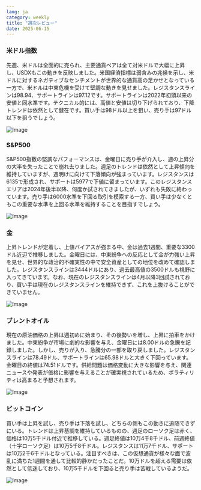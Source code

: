 ```yaml
---
lang: ja
category: weekly
title: "週次レビュー"
date: 2025-06-15
---
```


### 米ドル指数

先週、米ドルは全面的に売られ、主要通貨ペアは全て対米ドルで大幅に上昇し、USDXもこの動きを反映しました。米国経済指標は弱含みの兆候を示し、米ドルに対するネガティブなセンチメントが世界的な通貨高の足かせとなっている一方で、米ドルは中東危機を受けて堅調な動きを見せました。レジスタンスラインは98.94、サポートラインは97.12です。サポートラインは2022年初頭以来の安値と同水準です。テクニカル的には、高値と安値は切り下げられており、下降トレンドは依然として健在です。買い手は98ドル以上を狙い、売り手は97ドル以下を狙うでしょう。

![Image](https://markleighedu.github.io/img/Jun-2025/15-Jun-2025/usdindex.jpg)

### S&P500

S&P500指数の堅調なパフォーマンスは、金曜日に売り手が介入し、週の上昇分の大半を失ったことで崩れ去りました。週足のトレンドは依然として上昇傾向を維持していますが、週明けに向けて下落傾向が強まっています。レジスタンスは6135で形成され、サポートは5977で下値に留まっています。このレジスタンスエリアは2024年後半以降、何度か試されてきましたが、いずれも失敗に終わっています。売り手は6000水準を下回る取引を模索する一方、買い手は少なくともこの重要な水準を上回る水準を維持することを目指すでしょう。

![Image](https://markleighedu.github.io/img/Jun-2025/15-Jun-2025/sp500.jpg)

### 金

上昇トレンドが定着し、上値バイアスが強まる中、金は過去1週間、重要な3300ドル近辺で推移しました。金曜日には、中東紛争への反応として金が力強い上昇を見せ、世界的な政治的不確実性の中で安全資産としての地位を改めて確認しました。レジスタンスラインは3444ドルにあり、過去最高値の3500ドルも視野に入ってきています。なお、現在のレジスタンスラインは4月以降3回試されており、買い手は現在のレジスタンスラインを維持できず、これを上抜けることができていません。

![Image](https://markleighedu.github.io/img/Jun-2025/15-Jun-2025/gold.jpg)

### ブレントオイル

現在の原油価格の上昇は週初めに始まり、その後勢いを増し、上昇に拍車をかけました。中東紛争が市場に劇的な影響を与え、金曜日には8.00ドルの急騰を記録しました。しかし、売りが入り、急騰分の一部を取り戻しました。レジスタンスラインは78.49ドル、サポートラインは65.98ドルと大きく下回っています。金曜日の終値は74.51ドルです。供給問題は価格変動に大きな影響を与え、関連ニュースや発表が価格に影響を与えることが確実視されているため、ボラティリティは高まると予想されます。

![Image](https://markleighedu.github.io/img/Jun-2025/15-Jun-2025/brentoil.jpg)

### ビットコイン

買い手は上昇を試し、売り手は下落を試し、どちらの側もこの動きに追随できずにいる。トレンドは上昇基調を維持しているものの、週足のローソク足は赤く、価格は10万5千ドル付近で推移している。週足終値は10万4千8千ドル、前週終値（十字ローソク足）は10万5千8千ドル。レジスタンスは11万7千ドル、サポートは10万2千6千ドルとなっている。注目すべきは、この仮想通貨が様々な面で波乱に満ちた1週間を通して比較的静かだったことだ。10万ドルを超える需要は依然として低迷しており、10万5千ドルを下回ると売り手は苦戦しているようだ。

![Image](https://markleighedu.github.io/img/Jun-2025/15-Jun-2025/bitcoin.jpg)

